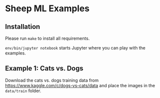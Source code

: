 # Sheep ML Examples

## Installation
Please run ```make``` to install all requirements.

```env/bin/jupyter notebook``` starts Jupyter where you can play with the examples.

## Example 1: Cats vs. Dogs
Download the cats vs. dogs training data from https://www.kaggle.com/c/dogs-vs-cats/data and place the images in the ```data/train``` folder.
